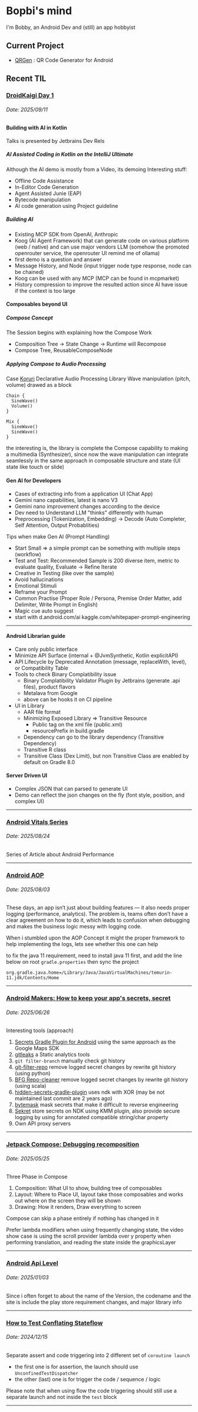 # Bopbi's mind

I'm Bobby, an Android Dev and (still) an app hobbyist

## Current Project

- [QRGen](https://bobbyprabowo.com/qrgen) : QR Code Generator for Android

## Recent TIL

<!-- Post Template

### [Title](Url)
###### Date: 2025/08/24

Content here

---

-->

### [DroidKaigi Day 1](https://2025.droidkaigi.jp/en/timetable/9-11/)
###### Date: 2025/09/11

#### Building with AI in Kotlin
Talks is presented by Jetbrains Dev Rels

##### AI Assisted Coding in Kotlin on the IntelliJ Ultimate
Although the AI demo is mostly from a Video, its demoing Interesting stuff:
- Offline Code Assistance
- In-Editor Code Generation
- Agent Assisted Junie (EAP)
- Bytecode manipulation
- AI code generation using Project guideline

##### Building AI
- Existing MCP SDK from OpenAI, Anthropic
- Koog (AI Agent Framework) that can generate code on various platform (web / native) and can use major vendors LLM (somehow the promoted openrouter service, the openrouter UI remind me of ollama)
- first demo is a question and answer
- Message History, and Node (input trigger node type response, node can be chained)
- Koog can be used with any MCP (MCP can be found in mcpmarket)
- History compression to improve the resulted action since AI have issue if the context is too large

#### Composables beyond UI

##### Compose Concept
The Session begins with explaining how the Compose Work
- Composition Tree -> State Change -> Runtime will Recompose
- Compose Tree, ReusableComposeNode

##### Applying Compose to Audio Processing
Case [Koruri](https://github.com/Koruri/Koruri) Declarative Audio Processing Library
Wave manipulation (pitch, volume) drawed as a block
```
Chain {
  SineWave()
  Volume()
}

Mix {
  SineWave()
  SineWave()
}
```
the interesting is, the library is complete the Compose capability to making a multimedia (Synthesizer), since now the wave manipulation can integrate seamlessly in the same approach in composable structure and state (UI state like touch or slide)

#### Gen AI for Developers

- Cases of extracting info from a application UI (Chat App)
- Gemini nano capabilities, latest is nano V3
- Gemini nano improvement changes according to the device
- Dev need to Understand LLM "thinks" differently with human
- Preprocessing (Tokenization, Embedding) -> Decode (Auto Completer, Self Attention, Output Probablities)

Tips when make Gen AI (Prompt Handling)
- Start Small => a simple prompt can be something with multiple steps (workflow)
- Test and Test: Recommended Sample is 200 diverse item, metric to evaluate quality, Evaluate -> Refine Iterate
- Creative in Testing (like over the sample)
- Avoid hallucinations
- Emotional Stimuli
- Reframe your Prompt
- Common Practise (Proper Role / Persona, Premise Order Matter, add Delimiter, Write Prompt in English)
- Magic cue auto suggest
- start with d.android.com/ai kaggle.com/whitepaper-prompt-engineering

---

#### Android Librarian guide

- Care only public interface
- Minimize API Surface (internal + @JvmSynthetic, Kotlin explicitAPI)
- API Lifecycle by Deprecated Annotation (message, replaceWith, level), or Compatibility Table
- Tools to check Binary Complatibility issue
  - Binary Complatibility Validator Plugin by Jetbrains (generate .api files), product flavors
  - Metalava from Google
  - above can be hooks it on CI pipeline
- UI in Library
  - AAR file format
  - Minimizing Exposed Library => Transitive Resource
    - Public tag on the xml file (public.xml)
    - resourcePrefix in build.gradle
  - Dependency can go to the library dependency (Transitive Dependency)
  - Transitive R class
  - Transitive Class (Dex Limit), but non Transitive Class are enabled by default on Gradle 8.0

#### Server Driven UI

- Complex JSON that can parsed to generate UI
- Demo can reflect the json changes on the fly (font style, position, and complex UI)

---

### [Android Vitals Series](https://dev.to/pyricau/series/7827)
###### Date: 2025/08/24

Series of Article about Android Performance

---

### [Android AOP](https://flyjingfish.github.io/AndroidAOP/)
###### Date: 2025/08/03

These days, an app isn’t just about building features — it also needs proper logging (performance, analytics).
The problem is, teams often don’t have a clear agreement on how to do it, which leads to confusion when debugging and makes the business logic messy with logging code.

When i stumbled upon the AOP Concept it might the proper framework to help implementing the logs, lets see whether this one can help

to fix the java 11 requirement, need to install java 11 first, and add the line below on root `gradle.properties` then sync the project
```
org.gradle.java.home=/Library/Java/JavaVirtualMachines/temurin-11.jdk/Contents/Home
```

---

### [Android Makers: How to keep your app's secrets, secret](https://www.youtube.com/watch?v=H-wdOLCIiXA)
###### Date: 2025/06/26

Interesting tools (approach)
1. [Secrets Gradle Plugin for Android](https://developers.google.com/maps/documentation/android-sdk/secrets-gradle-plugin) using the same approach as the Google Maps SDK
2. [gitleaks](https://gitleaks.io/) a Static analytics tools
3. `git filter-branch` manually check git history
4. [git-filter-repo](https://github.com/newren/git-filter-repo) remove logged secret changes by rewrite git history (using python)
5. [BFG Repo-cleaner](https://rtyley.github.io/bfg-repo-cleaner/) remove logged secret changes by rewrite git history (using scala)
6. [hidden-secrets-gradle-plugin](https://github.com/klaxit/hidden-secrets-gradle-plugin) uses ndk with XOR (may be not maintained last commit are 2 years ago)
7. [bytemask](https://patilshreyas.github.io/bytemask/introduction.html) mask secrets that make it difficult to reverse engineering
8. [Sekret](https://github.com/DatL4g/Sekret) store secrets on NDK using KMM plugin, also provide secure logging by using for annotated compatible string/char property
9. Own API proxy servers

---

### [Jetpack Compose: Debugging recomposition](https://www.youtube.com/watch?v=SWBN0y0lFNY)
###### Date: 2025/05/25

Three Phase in Compose

1. Composition: What UI to show, building tree of composables
2. Layout: Where to Place UI, layout take those composables and works out where on the screen they will be shown
3. Drawing: How it renders, Draw everything to screen

Compose can skip a phase entirely if nothing has changed in it

Prefer lambda modifiers when using frequently changing state, the video show case is using the scroll provider lambda over y property when performing translation, and reading the state inside the graphicsLayer

---

### [Android Api Level](https://apilevels.com)
###### Date: 2025/01/03

Since i often forget to about the name of the Version, the codename
and the site is include the play store requirement changes, and major library info

---

### [How to Test Conflating Stateflow](https://zsmb.co/conflating-stateflows/)
###### Date: 2024/12/15

Separate assert and code triggering into 2 different set of `coroutine launch`
* the first one is for assertion, the launch should use `UnconfinedTestDispatcher`
* the other (last) one is for trigger the code / sequence / logic

Please note that when using flow the code triggering should still use a separate launch and not inside the `test` block

---
